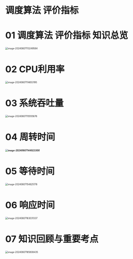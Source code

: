 # 调度算法 评价指标



# 01 调度算法 评价指标 知识总览

<img src="https://cvp.oss-cn-shanghai.aliyuncs.com/picgo/202406071132749.png" alt="image-20240607113249584" style="zoom:50%;" />



# 02 CPU利用率

<img src="https://cvp.oss-cn-shanghai.aliyuncs.com/picgo/202406071146475.png" alt="image-20240607114653195" style="zoom:50%;" />



# 03 系统吞吐量

<img src="https://cvp.oss-cn-shanghai.aliyuncs.com/picgo/202406071155774.png" alt="image-20240607115555676" style="zoom:50%;" />



# 04 周转时间

##### <img src="https://cvp.oss-cn-shanghai.aliyuncs.com/picgo/202406071449799.png" alt="image-20240607144923300" style="zoom:50%;" />



# 05 等待时间

<img src="https://cvp.oss-cn-shanghai.aliyuncs.com/picgo/202406071548524.png" alt="image-20240607154825176" style="zoom:50%;" />



# 06 响应时间

<img src="https://cvp.oss-cn-shanghai.aliyuncs.com/picgo/202406071630469.png" alt="image-20240607163031337" style="zoom:50%;" />



# 07 知识回顾与重要考点

<img src="https://cvp.oss-cn-shanghai.aliyuncs.com/picgo/202406071658674.png" alt="image-20240607165808435" style="zoom:50%;" />
